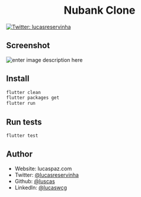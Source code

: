<h1 align="center">Nubank Clone</h1>
<p>
  <a href="https://twitter.com/lucasreservinha" target="_blank">
    <img alt="Twitter: lucasreservinha" src="https://img.shields.io/twitter/follow/lucasreservinha.svg?style=social" />
  </a>
</p>

## Screenshot
![enter image description here](https://image.prntscr.com/image/ZHAAasgYTUyhk3yskKzM-g.png)

## Install

```sh
flutter clean
flutter packages get
flutter run
```

## Run tests

```sh
flutter test
```

## Author
* Website: lucaspaz.com
* Twitter: [@lucasreservinha](https://twitter.com/lucasreservinha)
* Github: [@luscas](https://github.com/luscas)
* LinkedIn: [@lucaswcg](https://linkedin.com/in/lucaswcg)